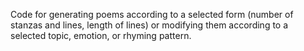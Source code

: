 Code for generating poems according to a selected form (number of stanzas and lines, length of lines) 
or modifying them according to a selected topic, emotion, or rhyming pattern.
